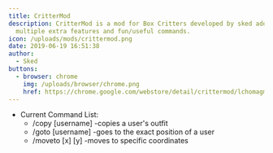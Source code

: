 ```yaml
---
title: CritterMod
description: CritterMod is a mod for Box Critters developed by sked adding
  multiple extra features and fun/useful commands.
icon: /uploads/mods/crittermod.png
date: 2019-06-19 16:51:38
author:
  - Sked
buttons:
  - browser: chrome
    img: /uploads/browser/chrome.png
    href: https://chrome.google.com/webstore/detail/crittermod/lchomagmodnodipopfgejpbmlachhlke#update1456
---
```

- Current Command List:
  - /copy [username] -copies a user's outfit
  - /goto [username] -goes to the exact position of a user
  - /moveto [x] [y]  -moves to specific coordinates